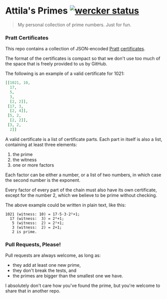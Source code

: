 # Attila's Primes [![wercker status](https://app.wercker.com/status/81bf2e1abe235c766b0e09a5e3c87c0d/s/ "wercker status")](https://app.wercker.com/project/bykey/81bf2e1abe235c766b0e09a5e3c87c0d)

> My personal collection of prime numbers. Just for fun.

### Pratt Certificates

This repo contains a collection of JSON-encoded [Pratt][2] [certificates][1].

The format of the certificates is compact so that we don't use too much of the
space that is freely provided to us by GitHub.

The following is an example of a valid certificate for 1021:

```json
[[1021, 10,
  17,
  5,
  3,
  [2, 2]],
 [17, 3,
  [2, 4]],
 [5, 2,
  [2, 2]],
 [3, 2,
  2]]
```

A valid certificate is a list of certificate parts. Each part in itself is also
a list, containing at least three elements:

1. the prime
2. the witness
3. one or more factors

Each factor can be either a number, or a list of two numbers, in which case the
second number is the exponent.

Every factor of every part of the chain must also have its own certificate,
except for the number 2, which we believe to be prime without checking.

The above example could be written in plain text, like this:

```
1021 (witness: 10) = 17·5·3·2²+1;
  17 (witness:  3) = 2⁴+1;
   5 (witness:  2) = 2²+1;
   3 (witness:  2) = 2+1;
   2 is prime.
```

### Pull Requests, Please!

Pull requests are always welcome, as long as:

* they add at least one new prime,
* they don't break the tests, and
* the primes are bigger than the smallest one we have.

I absolutely don't care how you've found the prime, but you're welcome to share
that in another repo.


[1]: //en.wikipedia.org/wiki/Primality_certificate
[2]: //en.wikipedia.org/wiki/Primality_certificate#Pratt_certificates

